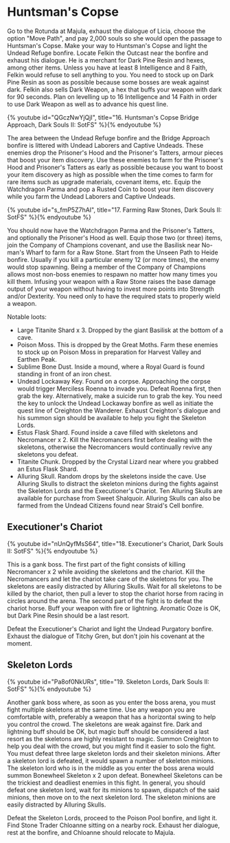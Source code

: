 # Huntsman's Copse

Go to the Rotunda at Majula, exhaust the dialogue of Licia, choose the option
"Move Path", and pay 2,000 souls so she would open the passage to Huntsman's
Copse. Make your way to Huntsman's Copse and light the Undead Refuge bonfire.
Locate Felkin the Outcast near the bonfire and exhaust his dialogue. He is a
merchant for Dark Pine Resin and hexes, among other items. Unless you have at
least 8 Intelligence and 8 Faith, Felkin would refuse to sell anything to you.
You need to stock up on Dark Pine Resin as soon as possible because some bosses
are weak against dark. Felkin also sells Dark Weapon, a hex that buffs your
weapon with dark for 90 seconds. Plan on levelling up to 16 Intelligence and 14
Faith in order to use Dark Weapon as well as to advance his quest line.

{% youtube id="QGczNwYjQjI", title="16. Huntsman's Copse Bridge Approach, Dark Souls II: SotFS" %}{% endyoutube %}

The area between the Undead Refuge bonfire and the Bridge Approach bonfire is
littered with Undead Laborers and Captive Undeads. These enemies drop the
Prisoner's Hood and the Prisoner's Tatters, armour pieces that boost your item
discovery. Use these enemies to farm for the Prisoner's Hood and Prisoner's
Tatters as early as possible because you want to boost your item discovery as
high as possible when the time comes to farm for rare items such as upgrade
materials, covenant items, etc. Equip the Watchdragon Parma and pop a Rusted
Coin to boost your item discovery while you farm the Undead Laborers and Captive
Undeads.

{% youtube id="s_fmP5Z7hAI", title="17. Farming Raw Stones, Dark Souls II: SotFS" %}{% endyoutube %}

You should now have the Watchdragon Parma and the Prisoner's Tatters, and
optionally the Prisoner's Hood as well. Equip those two (or three) items, join
the Company of Champions covenant, and use the Basilisk near No-man's Wharf to
farm for a Raw Stone. Start from the Unseen Path to Heide bonfire. Usually if
you kill a particular enemy 12 (or more times), the enemy would stop spawning.
Being a member of the Company of Champions allows most non-boss enemies to
respawn no matter how many times you kill them. Infusing your weapon with a Raw
Stone raises the base damage output of your weapon without having to invest more
points into Strength and/or Dexterity. You need only to have the required stats
to properly wield a weapon.

Notable loots:

-   Large Titanite Shard x 3. Dropped by the giant Basilisk at the bottom of a
    cave.
-   Poison Moss. This is dropped by the Great Moths. Farm these enemies to stock
    up on Poison Moss in preparation for Harvest Valley and Earthen Peak.
-   Sublime Bone Dust. Inside a mound, where a Royal Guard is found standing in
    front of an iron chest.
-   Undead Lockaway Key. Found on a corpse. Approaching the corpse would trigger
    Merciless Roenna to invade you. Defeat Roenna first, then grab the key.
    Alternatively, make a suicide run to grab the key. You need the key to
    unlock the Undead Lockaway bonfire as well as initiate the quest line of
    Creighton the Wanderer. Exhaust Creighton's dialogue and his summon sign
    should be available to help you fight the Skeleton Lords.
-   Estus Flask Shard. Found inside a cave filled with skeletons and Necromancer
    x 2. Kill the Necromancers first before dealing with the skeletons,
    otherwise the Necromancers would continually revive any skeletons you
    defeat.
-   Titanite Chunk. Dropped by the Crystal Lizard near where you grabbed an
    Estus Flask Shard.
-   Alluring Skull. Random drops by the skeletons inside the cave. Use Alluring
    Skulls to distract the skeleton minions during the fights against the
    Skeleton Lords and the Executioner's Chariot. Ten Alluring Skulls are
    available for purchase from Sweet Shalquoir. Alluring Skulls can also be
    farmed from the Undead Citizens found near Straid's Cell bonfire.

## Executioner's Chariot

{% youtube id="nUnQyfMsS64", title="18. Executioner's Chariot, Dark Souls II: SotFS" %}{% endyoutube %}

This is a gank boss. The first part of the fight consists of killing Necromancer
x 2 while avoiding the skeletons and the chariot. Kill the Necromancers and let
the chariot take care of the skeletons for you. The skeletons are easily
distracted by Alluring Skulls. Wait for all skeletons to be killed by the
chariot, then pull a lever to stop the chariot horse from racing in circles
around the arena. The second part of the fight is to defeat the chariot horse.
Buff your weapon with fire or lightning. Aromatic Ooze is OK, but Dark Pine
Resin should be a last resort.

Defeat the Executioner's Chariot and light the Undead Purgatory bonfire. Exhaust
the dialogue of Titchy Gren, but don't join his covenant at the moment.

## Skeleton Lords

{% youtube id="Pa8of0NkURs", title="19. Skeleton Lords, Dark Souls II: SotFS" %}{% endyoutube %}

Another gank boss where, as soon as you enter the boss arena, you must fight
multiple skeletons at the same time. Use any weapon you are comfortable with,
preferably a weapon that has a horizontal swing to help you control the crowd.
The skeletons are weak against fire. Dark and lightning buff should be OK, but
magic buff should be considered a last resort as the skeletons are highly
resistant to magic. Summon Creighton to help you deal with the crowd, but you
might find it easier to solo the fight. You must defeat three large skeleton
lords and their skeleton minions. After a skeleton lord is defeated, it would
spawn a number of skeleton minions. The skeleton lord who is in the middle as
you enter the boss arena would summon Bonewheel Skeleton x 2 upon defeat.
Bonewheel Skeletons can be the trickiest and deadliest enemies in this fight. In
general, you should defeat one skeleton lord, wait for its minions to spawn,
dispatch of the said minions, then move on to the next skeleton lord. The
skeleton minions are easily distracted by Alluring Skulls.

Defeat the Skeleton Lords, proceed to the Poison Pool bonfire, and light it.
Find Stone Trader Chloanne sitting on a nearby rock. Exhaust her dialogue, rest
at the bonfire, and Chloanne should relocate to Majula.
